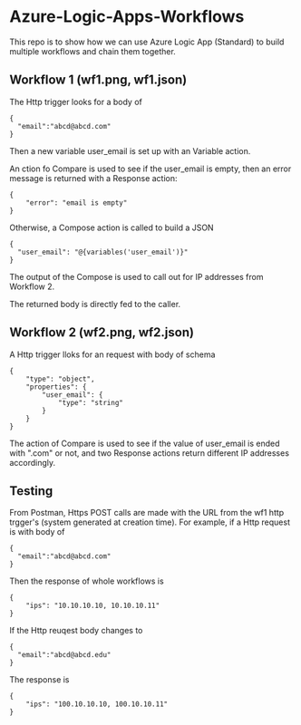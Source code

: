 # Azure-Logic-Apps-Workflows
This repo is to show how we can use Azure Logic App (Standard) to build multiple workflows and chain them together.

## Workflow 1 (wf1.png, wf1.json)
The Http trigger looks for a body of
~~~
{
  "email":"abcd@abcd.com"
}
~~~
Then a new variable user_email is set up with an Variable action.

An ction fo Compare is used to see if the user_email is empty, then an error message is returned with a Response action:
~~~
{
    "error": "email is empty"
}
~~~

Otherwise, a Compose action is called to build a JSON
~~~
{
  "user_email": "@{variables('user_email')}"
}
~~~
The output of the Compose is used to call out for IP addresses from Workflow 2.

The returned body is directly fed to the caller.

## Workflow 2 (wf2.png, wf2.json)
A Http trigger lloks for an request with body of schema
~~~
{
    "type": "object",
    "properties": {
        "user_email": {
            "type": "string"
        }
    }
}
~~~
The action of Compare is used to see if the value of user_email is ended with ".com" or not, and two Response actions return different IP addresses accordingly. 

## Testing
From Postman, Https POST calls are made with the URL from the wf1 http trgger's (system generated at creation time). For example, if a Http request is with body of
~~~
{
  "email":"abcd@abcd.com"
}
~~~
Then the response of whole workflows is
~~~
{
    "ips": "10.10.10.10, 10.10.10.11"
}
~~~
If the Http reuqest body changes to 
~~~
{
  "email":"abcd@abcd.edu"
}
~~~
The response is
~~~
{
    "ips": "100.10.10.10, 100.10.10.11"
}
~~~

